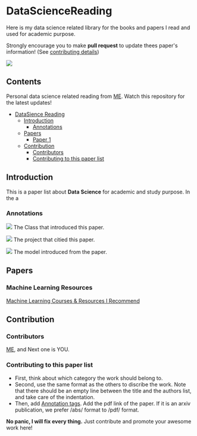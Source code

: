 # DataScienceReading


Here is my data science related library for the books and papers I read and used for academic purpose.


Strongly encourage you to make **pull request** to update thees paper's information! (See [contributing details](#contribution))

![](https://img.shields.io/github/last-commit/bofanh/DataScienceReading?color=green)

<!-- omit in toc -->
## Contents

Personal data science related reading from [ME](https://github.com/bofanh). Watch this repository for the latest updates!

- [DataSience Reading](#datasciencereading)
  - [Introduction](#introduction)
    - [Annotations](#annotations)
  - [Papers](#papers)
    - [Paper 1](#paper1)
  - [Contribution](#contribution)
    - [Contributors](#contributors)
    - [Contributing to this paper list](#contributing-to-this-paper-list)


## Introduction

This is a paper list about **Data Science** for academic and study purpose. In the a

### Annotations

![](https://img.shields.io/badge/Class1-blue) The Class that introduced this paper.

![](https://img.shields.io/badge/project1-red) The project that citied this paper.

![](https://img.shields.io/badge/model-yellow) The model introduced from the paper.

## Papers
### Machine Learning Resources
[Machine Learning Courses & Resources I Recommend](https://www.mrdbourke.com/ml-resources/)


## Contribution
### Contributors 
[ME](https://github.com/bofanh), and Next one is YOU.

### Contributing to this paper list
   - First, think about which category the work should belong to. 
   - Second, use the same format as the others to discribe the work. Note that there should be an empty line between the title and the authors list, and take care of the indentation.
   - Then, add [Annotation tags](#annotations). Add the pdf link of the paper. If it is an arxiv publication, we prefer /abs/ format to /pdf/ format.

   **No panic, I will fix every thing.** Just contribute and promote your awesome work here! 

